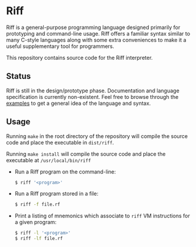 # Riff

Riff is a general-purpose programming language designed primarily for
prototyping and command-line usage. Riff offers a familiar syntax
similar to many C-style languages along with some extra conveniences
to make it a useful supplementary tool for programmers.

This repository contains source code for the Riff interpreter.

## Status

Riff is still in the design/prototype phase. Documentation and
language specification is currently non-existent. Feel free to browse
through the [examples](ex) to get a general idea of the language and
syntax.

## Usage

Running `make` in the root directory of the repository will compile
the source code and place the executable in `dist/riff`.

Running `make install` will compile the source code and place the
executable at `/usr/local/bin/riff`

- Run a Riff program on the command-line:

    ```bash
    $ riff '<program>'
    ```

- Run a Riff program stored in a file:

    ```bash
    $ riff -f file.rf
    ```

- Print a listing of mnemonics which associate to `riff` VM
  instructions for a given program:
  
    ```bash
    $ riff -l '<program>'
    $ riff -lf file.rf
    ```

